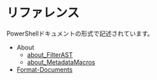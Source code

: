 # リファレンス

PowerShellドキュメントの形式で記述されています。

* About
    * [about_FilterAST](about_FilterAST.ja.md)
    * [about_MetadataMacros](about_MetadataMacros.ja.md)
* [Format-Documents](Format-Documents.ja.md)
